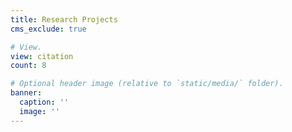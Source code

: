 ```yaml
---
title: Research Projects
cms_exclude: true

# View.
view: citation
count: 8 

# Optional header image (relative to `static/media/` folder).
banner:
  caption: ''
  image: ''
---
```

